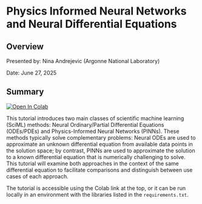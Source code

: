 # Physics Informed Neural Networks and Neural Differential Equations

## Overview
Presented by: Nina Andrejevic (Argonne National Laboratory)

Date: June 27, 2025

## Summary
[![Open In Colab](https://colab.research.google.com/assets/colab-badge.svg)](https://colab.research.google.com/github/ninarina12/SciML/blob/main/SciML.ipynb)

This tutorial introduces two main classes of scientific machine learning (SciML) methods: Neural Ordinary/Partial Differential Equations (ODEs/PDEs) and Physics-Informed Neural Networks (PINNs). These methods typically solve complementary problems: Neural ODEs are used to approximate an unknown differential equation from available data points in the solution space; by contrast, PINNs are used to approximate the solution to a known differential equation that is numerically challenging to solve. This tutorial will examine both approaches in the context of the same differential equation to facilitate comparisons and distinguish between use cases of each approach.

The tutorial is accessible using the Colab link at the top, or it can be run locally in an environment with the libraries listed in the `requirements.txt`.
